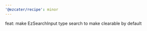 ```yaml
---
'@ezcater/recipe': minor
---
```


feat: make EzSearchInput type search to make clearable by default
